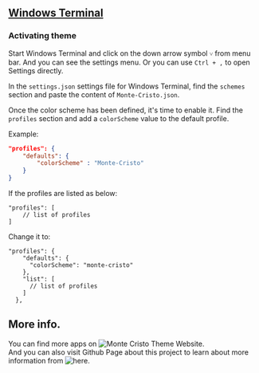 ## [Windows Terminal](https://github.com/microsoft/terminal)

### Activating theme

Start Windows Terminal and click on the down arrow symbol `˅` from menu bar. And you can see the settings menu. Or you can use `Ctrl + ,` to open Settings directly.

In the `settings.json` settings file for Windows Terminal, find the `schemes` section and paste the content of `Monte-Cristo.json`.

Once the color scheme has been defined, it's time to enable it. Find the `profiles` section and add a `colorScheme` value to the default profile.

Example:

```json
"profiles": {
    "defaults": {
        "colorScheme" : "Monte-Cristo"
    }
}
```

If the profiles are listed as below:

```jsonc
"profiles": [
    // list of profiles
]
```

Change it to:

```jsonc
"profiles": {
    "defaults": {
      "colorScheme": "monte-cristo"
    },
    "list": [
      // list of profiles
    ]
  },
```

## More info.

You can find more apps on ![Monte Cristo Theme Website](https://johndoe0153.github.io/monte-cristo-website/).  
And you can also visit Github Page about this project to learn about more information from ![here](https://github.com/Johndoe0153/monte-cristo-theme).